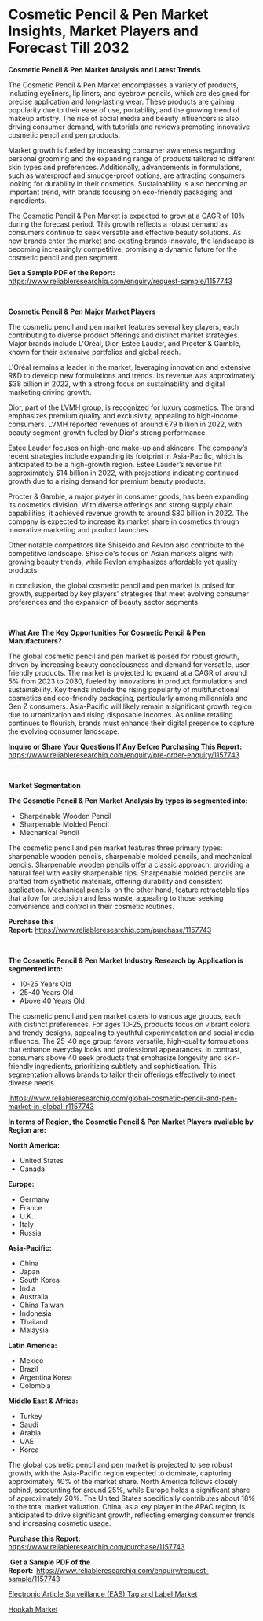 <p><h1>Cosmetic Pencil & Pen Market Insights, Market Players and Forecast Till 2032</h1></p><p><strong>Cosmetic Pencil & Pen Market Analysis and Latest Trends</strong></p>
<p><p>The Cosmetic Pencil & Pen Market encompasses a variety of products, including eyeliners, lip liners, and eyebrow pencils, which are designed for precise application and long-lasting wear. These products are gaining popularity due to their ease of use, portability, and the growing trend of makeup artistry. The rise of social media and beauty influencers is also driving consumer demand, with tutorials and reviews promoting innovative cosmetic pencil and pen products.</p><p>Market growth is fueled by increasing consumer awareness regarding personal grooming and the expanding range of products tailored to different skin types and preferences. Additionally, advancements in formulations, such as waterproof and smudge-proof options, are attracting consumers looking for durability in their cosmetics. Sustainability is also becoming an important trend, with brands focusing on eco-friendly packaging and ingredients.</p><p>The Cosmetic Pencil & Pen Market is expected to grow at a CAGR of 10% during the forecast period. This growth reflects a robust demand as consumers continue to seek versatile and effective beauty solutions. As new brands enter the market and existing brands innovate, the landscape is becoming increasingly competitive, promising a dynamic future for the cosmetic pencil and pen segment.</p></p>
<p><strong>Get a Sample PDF of the Report:&nbsp;</strong> <a href="https://www.reliableresearchiq.com/enquiry/request-sample/1157743?utm_campaign=1137&utm_medium=2&utm_source=Github&utm_content=ia&utm_term=09022025&utm_id=cosmetic-pencil-pen">https://www.reliableresearchiq.com/enquiry/request-sample/1157743</a></p>
<p>&nbsp;</p>
<p><strong>Cosmetic Pencil & Pen Major Market Players</strong></p>
<p><p>The cosmetic pencil and pen market features several key players, each contributing to diverse product offerings and distinct market strategies. Major brands include L'Oréal, Dior, Estee Lauder, and Procter & Gamble, known for their extensive portfolios and global reach.</p><p>L'Oréal remains a leader in the market, leveraging innovation and extensive R&D to develop new formulations and trends. Its revenue was approximately $38 billion in 2022, with a strong focus on sustainability and digital marketing driving growth.</p><p>Dior, part of the LVMH group, is recognized for luxury cosmetics. The brand emphasizes premium quality and exclusivity, appealing to high-income consumers. LVMH reported revenues of around €79 billion in 2022, with beauty segment growth fueled by Dior's strong performance.</p><p>Estee Lauder focuses on high-end make-up and skincare. The company’s recent strategies include expanding its footprint in Asia-Pacific, which is anticipated to be a high-growth region. Estee Lauder’s revenue hit approximately $14 billion in 2022, with projections indicating continued growth due to a rising demand for premium beauty products.</p><p>Procter & Gamble, a major player in consumer goods, has been expanding its cosmetics division. With diverse offerings and strong supply chain capabilities, it achieved revenue growth to around $80 billion in 2022. The company is expected to increase its market share in cosmetics through innovative marketing and product launches.</p><p>Other notable competitors like Shiseido and Revlon also contribute to the competitive landscape. Shiseido's focus on Asian markets aligns with growing beauty trends, while Revlon emphasizes affordable yet quality products.</p><p>In conclusion, the global cosmetic pencil and pen market is poised for growth, supported by key players' strategies that meet evolving consumer preferences and the expansion of beauty sector segments.</p></p>
<p>&nbsp;</p>
<p><strong>What Are The Key Opportunities For Cosmetic Pencil & Pen Manufacturers?</strong></p>
<p><p>The global cosmetic pencil and pen market is poised for robust growth, driven by increasing beauty consciousness and demand for versatile, user-friendly products. The market is projected to expand at a CAGR of around 5% from 2023 to 2030, fueled by innovations in product formulations and sustainability. Key trends include the rising popularity of multifunctional cosmetics and eco-friendly packaging, particularly among millennials and Gen Z consumers. Asia-Pacific will likely remain a significant growth region due to urbanization and rising disposable incomes. As online retailing continues to flourish, brands must enhance their digital presence to capture the evolving consumer landscape.</p></p>
<p><strong>Inquire or Share Your Questions If Any Before Purchasing This Report:</strong> <a href="https://www.reliableresearchiq.com/enquiry/pre-order-enquiry/1157743?utm_campaign=1137&utm_medium=2&utm_source=Github&utm_content=ia&utm_term=09022025&utm_id=cosmetic-pencil-pen">https://www.reliableresearchiq.com/enquiry/pre-order-enquiry/1157743</a></p>
<p>&nbsp;</p>
<p><strong>Market Segmentation</strong></p>
<p><strong>The Cosmetic Pencil & Pen Market Analysis by types is segmented into:</strong></p>
<p><ul><li>Sharpenable Wooden Pencil</li><li>Sharpenable Molded Pencil</li><li>Mechanical Pencil</li></ul></p>
<p><p>The cosmetic pencil and pen market features three primary types: sharpenable wooden pencils, sharpenable molded pencils, and mechanical pencils. Sharpenable wooden pencils offer a classic approach, providing a natural feel with easily sharpenable tips. Sharpenable molded pencils are crafted from synthetic materials, offering durability and consistent application. Mechanical pencils, on the other hand, feature retractable tips that allow for precision and less waste, appealing to those seeking convenience and control in their cosmetic routines.</p></p>
<p><strong>Purchase this Report:&nbsp;</strong><a href="https://www.reliableresearchiq.com/purchase/1157743?utm_campaign=1137&utm_medium=2&utm_source=Github&utm_content=ia&utm_term=09022025&utm_id=cosmetic-pencil-pen">https://www.reliableresearchiq.com/purchase/1157743</a></p>
<p>&nbsp;</p>
<p><strong>The Cosmetic Pencil & Pen Market Industry Research by Application is segmented into:</strong></p>
<p><ul><li>10-25 Years Old</li><li>25-40 Years Old</li><li>Above 40 Years Old</li></ul></p>
<p><p>The cosmetic pencil and pen market caters to various age groups, each with distinct preferences. For ages 10-25, products focus on vibrant colors and trendy designs, appealing to youthful experimentation and social media influence. The 25-40 age group favors versatile, high-quality formulations that enhance everyday looks and professional appearances. In contrast, consumers above 40 seek products that emphasize longevity and skin-friendly ingredients, prioritizing subtlety and sophistication. This segmentation allows brands to tailor their offerings effectively to meet diverse needs.</p></p>
<p><a href="https://www.reliableresearchiq.com/global-cosmetic-pencil-and-pen-market-in-global-r1157743?utm_campaign=1137&utm_medium=2&utm_source=Github&utm_content=ia&utm_term=09022025&utm_id=cosmetic-pencil-pen">&nbsp;https://www.reliableresearchiq.com/global-cosmetic-pencil-and-pen-market-in-global-r1157743</a></p>
<p><strong>In terms of Region, the Cosmetic Pencil & Pen Market Players available by Region are:</strong></p>
<p>
    <p> <strong> North America: </strong>
        <ul>
            <li>United States</li>
            <li>Canada</li>
        </ul>
        </p> 
    <p> <strong> Europe: </strong>
        <ul>
            <li>Germany</li>
            <li>France</li>
            <li>U.K.</li>
            <li>Italy</li>
            <li>Russia</li>
        </ul>
        </p> 
    <p> <strong> Asia-Pacific: </strong>
        <ul>
            <li>China</li>
            <li>Japan</li>
            <li>South Korea</li>
            <li>India</li>
            <li>Australia</li>
            <li>China Taiwan</li>
            <li>Indonesia</li>
            <li>Thailand</li>
            <li>Malaysia</li>
        </ul>
        </p> 
    <p> <strong> Latin America: </strong>
        <ul>
            <li>Mexico</li>
            <li>Brazil</li>
            <li>Argentina Korea</li>
            <li>Colombia</li>
        </ul>
        </p> 
    <p> <strong> Middle East & Africa: </strong>
        <ul>
            <li>Turkey</li>
            <li>Saudi</li>
            <li>Arabia</li>
            <li>UAE</li>
            <li>Korea</li>
        </ul>
    </p>
    </p>
<p><p>The global cosmetic pencil and pen market is projected to see robust growth, with the Asia-Pacific region expected to dominate, capturing approximately 40% of the market share. North America follows closely behind, accounting for around 25%, while Europe holds a significant share of approximately 20%. The United States specifically contributes about 18% to the total market valuation. China, as a key player in the APAC region, is anticipated to drive significant growth, reflecting emerging consumer trends and increasing cosmetic usage.</p></p>
<p><strong>Purchase this Report: </strong><a href="https://www.reliableresearchiq.com/purchase/1157743?utm_campaign=1137&utm_medium=2&utm_source=Github&utm_content=ia&utm_term=09022025&utm_id=cosmetic-pencil-pen">https://www.reliableresearchiq.com/purchase/1157743</a></p>
<p>&nbsp;<strong>Get a Sample PDF of the Report:&nbsp;&nbsp;</strong><a href="https://www.reliableresearchiq.com/enquiry/request-sample/1157743?utm_campaign=1137&utm_medium=2&utm_source=Github&utm_content=ia&utm_term=09022025&utm_id=cosmetic-pencil-pen">https://www.reliableresearchiq.com/enquiry/request-sample/1157743</a></p>
<p><strong></strong></p>
<p><p><a href="https://github.com/rajzerguojun/Market-Research-Report-List-1/blob/main/electronic-article-surveillance-eas-tag-and-label-market.md?utm_campaign=1137&utm_medium=2&utm_source=Github&utm_content=ia&utm_term=09022025&utm_id=cosmetic-pencil-pen">Electronic Article Surveillance (EAS) Tag and Label Market</a></p><p><a href="https://github.com/sevitadwiani/Market-Research-Report-List-1/blob/main/hookah-market.md?utm_campaign=1137&utm_medium=2&utm_source=Github&utm_content=ia&utm_term=09022025&utm_id=cosmetic-pencil-pen">Hookah Market</a></p></p>